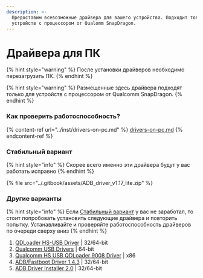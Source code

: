 ```yaml
---
description: >-
  Предоставим всевозможные драйвера для вашего устройства. Подходит только для
  устройств с процессором от Qualomm SnapDragon.
---
```


# Драйвера для ПК

{% hint style="warning" %}
После установки драйверов необходимо перезагрузить ПК.
{% endhint %}

{% hint style="warning" %}
Размещенные здесь драйвера подходят только для устройств с процессором от Qualcomm SnapDragon.
{% endhint %}



### Как проверить работоспособность?

{% content-ref url="../inst/drivers-on-pc.md" %}
[drivers-on-pc.md](../inst/drivers-on-pc.md)
{% endcontent-ref %}



### Стабильный вариант

{% hint style="info" %}
Скорее всего именно эти драйвера будут у вас работать исправно
{% endhint %}

{% file src="../.gitbook/assets/ADB_driver_v1.17_lite.zip" %}



### Другие варианты <a href="#posle-ustanovki-draiverov-neobkhodimo-perezagruzit-pk-and-33" id="posle-ustanovki-draiverov-neobkhodimo-perezagruzit-pk-and-33"></a>

{% hint style="info" %}
Если [Стабильный вариант](drivers-pc.md#stabilnyi-variant) у вас не заработал, то стоит попробовать установить следующие драйвера и повторить попытку. Устанавливайте и проверяйте работоспособность драйверов по очереди сверху вниз
{% endhint %}

1. [QDLoader HS-USB Driver](https://github.com/i1Last/ru-laib/raw/main/.gitbook/assets/QDLoader\_HS-USB\_Driver.zip) | 32/64-bit
2. [Qualcomm USB Drivers](https://github.com/i1Last/ru-laib/raw/main/.gitbook/assets/Qualcomm\_USB\_Drivers.rar) | 64-bit
3. [Qualcomm HS USB QDLoader 9008 Driver](https://github.com/i1Last/ru-laib/raw/main/.gitbook/assets/Qualcomm%2BHS-USB%2BQDLoader%2B9008%2BDriver%2Bfor%2Bx86.exe) | x86
4. [ADB/Fastboot Driver 1.4.3](https://github.com/i1Last/ru-laib/raw/main/.gitbook/assets/adb-setup-1.4.3.exe) | 32/64-bit
5. [ADB Driver Installer 2.0](https://github.com/i1Last/ru-laib/raw/main/.gitbook/assets/ADB\_Driver\_Installer\_2.0.exe) | 32/64-bit
